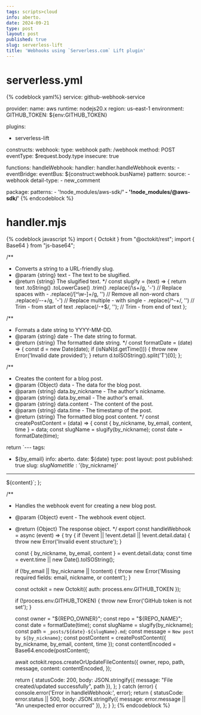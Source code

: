 ```yaml
---
tags: scripts>cloud
info: aberto.
date: 2024-09-21
type: post
layout: post
published: true
slug: serverless-lift
title: 'Webhooks using `Serverless.com` Lift plugin'
---
```


# serverless.yml

{% codeblock yaml%}
service: github-webhook-service

provider:
  name: aws
  runtime: nodejs20.x
  region: us-east-1
  environment:
    GITHUB_TOKEN: ${env:GITHUB_TOKEN}
    
plugins:
  - serverless-lift

constructs:
  webhook:
    type: webhook
    path: /webhook
    method: POST
    eventType: $request.body.type
    insecure: true

functions:
  handleWebhook:
    handler: handler.handleWebhook
    events:
      - eventBridge:
          eventBus: ${construct:webhook.busName}
          pattern:
            source:
              - webhook
            detail-type:
              - new_comment
    
package:
  patterns:
    - '!node_modules/aws-sdk/**'
    - '!node_modules/@aws-sdk/**'
{% endcodeblock %}

# handler.mjs

{% codeblock javascript %}
import { Octokit } from "@octokit/rest";
import { Base64 } from "js-base64";

/**
 * Converts a string to a URL-friendly slug.
 * @param {string} text - The text to be slugified.
 * @return {string} The slugified text.
 */
const slugify = (text) => {
  return text
    .toString()
    .toLowerCase()
    .trim()
    .replace(/\s+/g, '-')           // Replace spaces with -
    .replace(/[^\w\-]+/g, '')       // Remove all non-word chars
    .replace(/\-\-+/g, '-')         // Replace multiple - with single -
    .replace(/^-+/, '')             // Trim - from start of text
    .replace(/-+$/, '');            // Trim - from end of text
};

/**
 * Formats a date string to YYYY-MM-DD.
 * @param {string} date - The date string to format.
 * @return {string} The formatted date string.
 */
const formatDate = (date) => {
  const d = new Date(date);
  if (isNaN(d.getTime())) {
    throw new Error('Invalid date provided');
  }
  return d.toISOString().split('T')[0];
};

/**
 * Creates the content for a blog post.
 * @param {Object} data - The data for the blog post.
 * @param {string} data.by_nickname - The author's nickname.
 * @param {string} data.by_email - The author's email.
 * @param {string} data.content - The content of the post.
 * @param {string} data.time - The timestamp of the post.
 * @return {string} The formatted blog post content.
 */
const createPostContent = (data) => {
  const { by_nickname, by_email, content, time } = data;
  const slugName = slugify(by_nickname);
  const date = formatDate(time);

  return `---
tags:
  - ${by_email}
info: aberto.
date: ${date}
type: post
layout: post
published: true
slug: ${slugName}
title: '${by_nickname}'
---

${content}`;
};

/**
 * Handles the webhook event for creating a new blog post.
 * @param {Object} event - The webhook event object.
 * @return {Object} The response object.
 */
export const handleWebhook = async (event) => {
  try {
    if (!event || !event.detail || !event.detail.data) {
      throw new Error('Invalid event structure');
    }

    const { by_nickname, by_email, content } = event.detail.data;
    const time = event.time || new Date().toISOString();

    if (!by_email || !by_nickname || !content) {
      throw new Error('Missing required fields: email, nickname, or content');
    }

    const octokit = new Octokit({ auth: process.env.GITHUB_TOKEN });

    if (!process.env.GITHUB_TOKEN) {
      throw new Error('GitHub token is not set');
    }

    const owner = "${REPO_OWNER}";
    const repo = "${REPO_NAME}";
    const date = formatDate(time);
    const slugName = slugify(by_nickname);
    const path = `_posts/${date}-${slugName}.md`;
    const message = `New post by ${by_nickname}`;
    const postContent = createPostContent({ by_nickname, by_email, content, time });
    const contentEncoded = Base64.encode(postContent);

    await octokit.repos.createOrUpdateFileContents({
      owner,
      repo,
      path,
      message,
      content: contentEncoded,
    });

    return {
      statusCode: 200,
      body: JSON.stringify({ message: "File created/updated successfully", path }),
    };
  } catch (error) {
    console.error('Error in handleWebhook:', error);
    return {
      statusCode: error.status || 500,
      body: JSON.stringify({ message: error.message || "An unexpected error occurred" }),
    };
  }
};
{% endcodeblock %}
